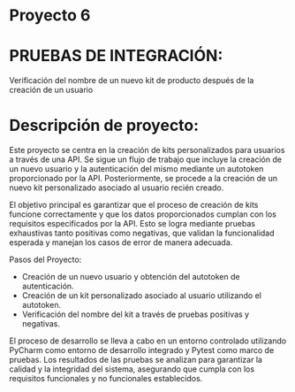 # Proyecto 6
# PRUEBAS DE INTEGRACIÓN: 
Verificación del nombre de un nuevo kit de producto después de la creación de un usuario
# Descripción de proyecto:
Este proyecto se centra en la creación de kits personalizados para usuarios a través de una API. Se sigue un flujo de trabajo que incluye la creación de un nuevo usuario y la autenticación del mismo mediante un autotoken proporcionado por la API. Posteriormente, se procede a la creación de un nuevo kit personalizado asociado al usuario recién creado.

El objetivo principal es garantizar que el proceso de creación de kits funcione correctamente y que los datos proporcionados cumplan con los requisitos especificados por la API. Esto se logra mediante pruebas exhaustivas tanto positivas como negativas, que validan la funcionalidad esperada y manejan los casos de error de manera adecuada.

Pasos del Proyecto:

- Creación de un nuevo usuario y obtención del autotoken de autenticación.
- Creación de un kit personalizado asociado al usuario utilizando el autotoken.
- Verificación del nombre del kit a través de pruebas positivas y negativas.

El proceso de desarrollo se lleva a cabo en un entorno controlado utilizando PyCharm como entorno de desarrollo integrado y Pytest como marco de pruebas. Los resultados de las pruebas se analizan para garantizar la calidad y la integridad del sistema, asegurando que cumpla con los requisitos funcionales y no funcionales establecidos.
